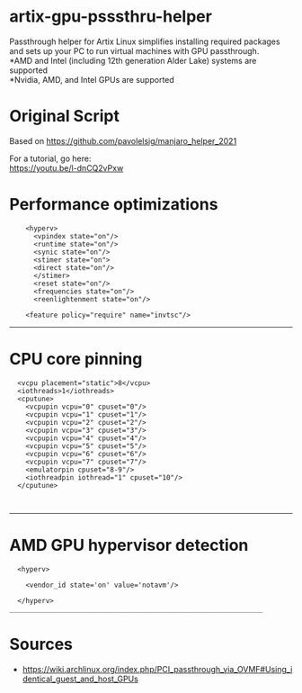 # artix-gpu-psssthru-helper

Passthrough helper for Artix Linux simplifies installing required packages and sets up your PC to run virtual machines with GPU passthrough. <br/>
*AMD and Intel (including 12th generation Alder Lake) systems are supported<br/>
*Nvidia, AMD, and Intel GPUs are supported<br/>

# Original Script 
Based on 
https://github.com/pavolelsig/manjaro_helper_2021


For a tutorial, go here:<br/>
https://youtu.be/l-dnCQ2vPxw

# Performance optimizations
```
    <hyperv>
      <vpindex state="on"/>
      <runtime state="on"/>
      <synic state="on"/>
      <stimer state="on">
      <direct state="on"/>
      </stimer>
      <reset state="on"/>
      <frequencies state="on"/>
      <reenlightenment state="on"/>

```
```
    <feature policy="require" name="invtsc"/>
```
_______________________________________________________________
# CPU core pinning
```
  <vcpu placement="static">8</vcpu>
  <iothreads>1</iothreads>
  <cputune>
    <vcpupin vcpu="0" cpuset="0"/>
    <vcpupin vcpu="1" cpuset="1"/>
    <vcpupin vcpu="2" cpuset="2"/>
    <vcpupin vcpu="3" cpuset="3"/>
    <vcpupin vcpu="4" cpuset="4"/>
    <vcpupin vcpu="5" cpuset="5"/>
    <vcpupin vcpu="6" cpuset="6"/>
    <vcpupin vcpu="7" cpuset="7"/>
    <emulatorpin cpuset="8-9"/>
    <iothreadpin iothread="1" cpuset="10"/>
  </cputune>

  
```
__________________________________________________________________
# AMD GPU hypervisor detection
```
  <hyperv>
    
    <vendor_id state='on' value='notavm'/>
    
  </hyperv>
_______________________________________________________________
```
  
# Sources
* https://wiki.archlinux.org/index.php/PCI_passthrough_via_OVMF#Using_identical_guest_and_host_GPUs
